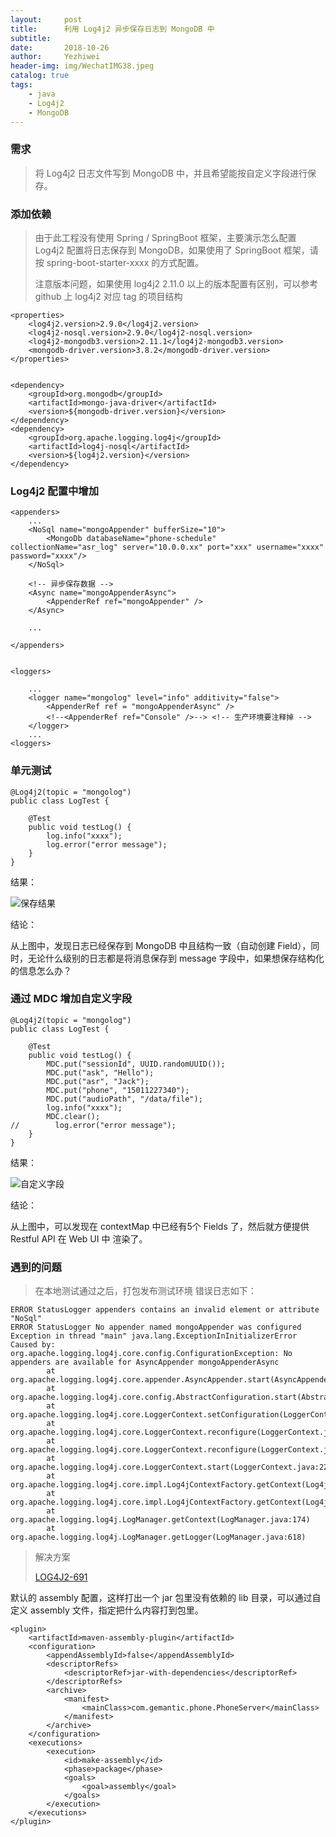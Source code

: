 ```yaml
---
layout:     post
title:      利用 Log4j2 异步保存日志到 MongoDB 中
subtitle:   
date:       2018-10-26
author:     Yezhiwei
header-img: img/WechatIMG38.jpeg
catalog: true
tags:
    - java
    - Log4j2
    - MongoDB
---
```


### 需求

> 将 Log4j2 日志文件写到 MongoDB 中，并且希望能按自定义字段进行保存。

### 添加依赖

> 由于此工程没有使用 Spring / SpringBoot 框架，主要演示怎么配置 Log4j2 配置将日志保存到 MongoDB，如果使用了 SpringBoot 框架，请按 spring-boot-starter-xxxx 的方式配置。
> 
> 注意版本问题，如果使用 log4j2 2.11.0 以上的版本配置有区别，可以参考 github 上 log4j2 对应 tag 的项目结构


```
<properties>
	<log4j2.version>2.9.0</log4j2.version>
	<log4j2-nosql.version>2.9.0</log4j2-nosql.version>
	<log4j2-mongodb3.version>2.11.1</log4j2-mongodb3.version>
	<mongodb-driver.version>3.8.2</mongodb-driver.version>
</properties>


<dependency>
    <groupId>org.mongodb</groupId>
    <artifactId>mongo-java-driver</artifactId>
    <version>${mongodb-driver.version}</version>
</dependency>
<dependency>
    <groupId>org.apache.logging.log4j</groupId>
    <artifactId>log4j-nosql</artifactId>
    <version>${log4j2.version}</version>
</dependency>
```

### Log4j2 配置中增加

```
<appenders>
    ...
    <NoSql name="mongoAppender" bufferSize="10">
        <MongoDb databaseName="phone-schedule" collectionName="asr_log" server="10.0.0.xx" port="xxx" username="xxxx" password="xxxx"/>
    </NoSql>
   
   	<!-- 异步保存数据 -->   
    <Async name="mongoAppenderAsync">
        <AppenderRef ref="mongoAppender" />
    </Async>
   
	...
    
</appenders>


<loggers>

	...
    <logger name="mongolog" level="info" additivity="false">
        <AppenderRef ref = "mongoAppenderAsync" />
        <!--<AppenderRef ref="Console" />--> <!-- 生产环境要注释掉 -->
    </logger>
    ...
<loggers>

```

### 单元测试

```
@Log4j2(topic = "mongolog")
public class LogTest {

    @Test
    public void testLog() {
        log.info("xxxx");
        log.error("error message");
    }
}
```

结果：

![保存结果](https://tva2.sinaimg.cn/large/006tNbRwly1fwk9nmnai0j31kw0q940j.jpg)

结论：

从上图中，发现日志已经保存到 MongoDB 中且结构一致（自动创建 Field），同时，无论什么级别的日志都是将消息保存到 message 字段中，如果想保存结构化的信息怎么办？

### 通过 MDC 增加自定义字段

```
@Log4j2(topic = "mongolog")
public class LogTest {

    @Test
    public void testLog() {
        MDC.put("sessionId", UUID.randomUUID());
        MDC.put("ask", "Hello");
        MDC.put("asr", "Jack");
        MDC.put("phone", "15011227340");
        MDC.put("audioPath", "/data/file");
        log.info("xxxx");
        MDC.clear();
//        log.error("error message");
    }
}
```

结果：

![自定义字段](https://tva2.sinaimg.cn/large/006tNbRwly1fwk9wdt1g0j31kw0hsq46.jpg)

结论：

从上图中，可以发现在 contextMap 中已经有5个 Fields 了，然后就方便提供 Restful API 在 Web UI 中 渲染了。

### 遇到的问题

> 在本地测试通过之后，打包发布测试环境
> 错误日志如下：

```
ERROR StatusLogger appenders contains an invalid element or attribute "NoSql"
ERROR StatusLogger No appender named mongoAppender was configured
Exception in thread "main" java.lang.ExceptionInInitializerError
Caused by: org.apache.logging.log4j.core.config.ConfigurationException: No appenders are available for AsyncAppender mongoAppenderAsync
        at org.apache.logging.log4j.core.appender.AsyncAppender.start(AsyncAppender.java:120)
        at org.apache.logging.log4j.core.config.AbstractConfiguration.start(AbstractConfiguration.java:265)
        at org.apache.logging.log4j.core.LoggerContext.setConfiguration(LoggerContext.java:545)
        at org.apache.logging.log4j.core.LoggerContext.reconfigure(LoggerContext.java:617)
        at org.apache.logging.log4j.core.LoggerContext.reconfigure(LoggerContext.java:634)
        at org.apache.logging.log4j.core.LoggerContext.start(LoggerContext.java:229)
        at org.apache.logging.log4j.core.impl.Log4jContextFactory.getContext(Log4jContextFactory.java:242)
        at org.apache.logging.log4j.core.impl.Log4jContextFactory.getContext(Log4jContextFactory.java:45)
        at org.apache.logging.log4j.LogManager.getContext(LogManager.java:174)
        at org.apache.logging.log4j.LogManager.getLogger(LogManager.java:618)
```

> 解决方案
> 
> [LOG4J2-691](https://issues.apache.org/jira/browse/LOG4J2-691)
> 

默认的 assembly 配置，这样打出一个 jar 包里没有依赖的 lib 目录，可以通过自定义 assembly 文件，指定把什么内容打到包里。

```
<plugin>
    <artifactId>maven-assembly-plugin</artifactId>
    <configuration>
        <appendAssemblyId>false</appendAssemblyId>
        <descriptorRefs>
            <descriptorRef>jar-with-dependencies</descriptorRef>
        </descriptorRefs>
        <archive>
            <manifest>
                <mainClass>com.gemantic.phone.PhoneServer</mainClass>
            </manifest>
        </archive>
    </configuration>
    <executions>
        <execution>
            <id>make-assembly</id>
            <phase>package</phase>
            <goals>
                <goal>assembly</goal>
            </goals>
        </execution>
    </executions>
</plugin>
```

